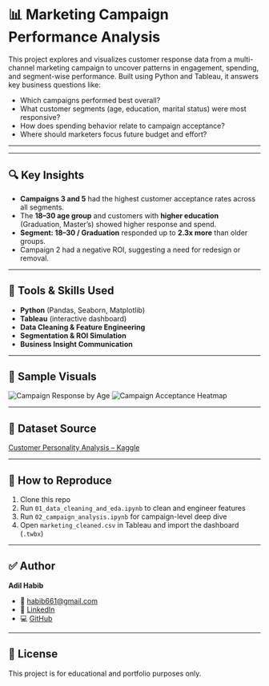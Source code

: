 # 📊 Marketing Campaign Performance Analysis

This project explores and visualizes customer response data from a multi-channel marketing campaign to uncover patterns in engagement, spending, and segment-wise performance. Built using Python and Tableau, it answers key business questions like:

- Which campaigns performed best overall?
- What customer segments (age, education, marital status) were most responsive?
- How does spending behavior relate to campaign acceptance?
- Where should marketers focus future budget and effort?

---


---

## 🔍 Key Insights

- **Campaigns 3 and 5** had the highest customer acceptance rates across all segments.
- The **18–30 age group** and customers with **higher education** (Graduation, Master’s) showed higher response and spend.
- **Segment: 18–30 / Graduation** responded up to **2.3x more** than older groups.
- Campaign 2 had a negative ROI, suggesting a need for redesign or removal.

---

## 🧪 Tools & Skills Used

- **Python** (Pandas, Seaborn, Matplotlib)
- **Tableau** (interactive dashboard)
- **Data Cleaning & Feature Engineering**
- **Segmentation & ROI Simulation**
- **Business Insight Communication**

---

## 📸 Sample Visuals

![Campaign Response by Age](visualizations/charts/response_by_age_group.png)
![Campaign Acceptance Heatmap](visualizations/charts/campaign_heatmap.png)

---

## 📝 Dataset Source

[Customer Personality Analysis – Kaggle](https://www.kaggle.com/datasets/imakash3011/customer-personality-analysis)

---

## 📌 How to Reproduce

1. Clone this repo  
2. Run `01_data_cleaning_and_eda.ipynb` to clean and engineer features  
3. Run `02_campaign_analysis.ipynb` for campaign-level deep dive  
4. Open `marketing_cleaned.csv` in Tableau and import the dashboard (`.twbx`)  

---

## ✅ Author

**Adil Habib**  
- 📧 [habib661@gmail.com](mailto:habib661@gmail.com)  
- 🔗 [LinkedIn](https://linkedin.com/in/adil-habib)  
- 💻 [GitHub](https://github.com/adilhabib)

---

## 📂 License

This project is for educational and portfolio purposes only.
